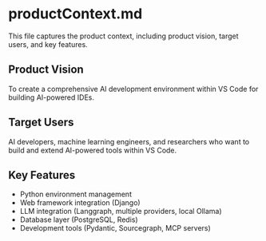 # productContext.md

This file captures the product context, including product vision, target users, and key features.

## Product Vision
To create a comprehensive AI development environment within VS Code for building AI-powered IDEs.

## Target Users
AI developers, machine learning engineers, and researchers who want to build and extend AI-powered tools within VS Code.

## Key Features
* Python environment management
* Web framework integration (Django)
* LLM integration (Langgraph, multiple providers, local Ollama)
* Database layer (PostgreSQL, Redis)
* Development tools (Pydantic, Sourcegraph, MCP servers)